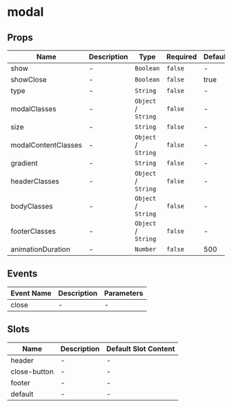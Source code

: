 # modal

## Props

<!-- @vuese:modal:props:start -->
|Name|Description|Type|Required|Default|
|---|---|---|---|---|
|show|-|`Boolean`|`false`|-|
|showClose|-|`Boolean`|`false`|true|
|type|-|`String`|`false`|-|
|modalClasses|-|`Object` /  `String`|`false`|-|
|size|-|`String`|`false`|-|
|modalContentClasses|-|`Object` /  `String`|`false`|-|
|gradient|-|`String`|`false`|-|
|headerClasses|-|`Object` /  `String`|`false`|-|
|bodyClasses|-|`Object` /  `String`|`false`|-|
|footerClasses|-|`Object` /  `String`|`false`|-|
|animationDuration|-|`Number`|`false`|500|

<!-- @vuese:modal:props:end -->


## Events

<!-- @vuese:modal:events:start -->
|Event Name|Description|Parameters|
|---|---|---|
|close|-|-|

<!-- @vuese:modal:events:end -->


## Slots

<!-- @vuese:modal:slots:start -->
|Name|Description|Default Slot Content|
|---|---|---|
|header|-|-|
|close-button|-|-|
|footer|-|-|
|default|-|-|

<!-- @vuese:modal:slots:end -->


